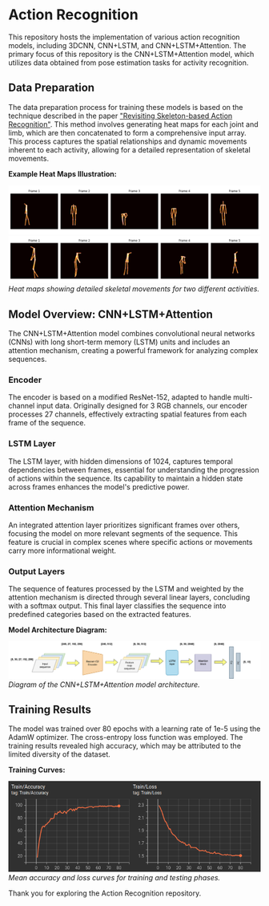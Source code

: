 # Action Recognition

This repository hosts the implementation of various action recognition models, including 3DCNN, CNN+LSTM, and CNN+LSTM+Attention. The primary focus of this repository is the CNN+LSTM+Attention model, which utilizes data obtained from pose estimation tasks for activity recognition.

## Data Preparation

The data preparation process for training these models is based on the technique described in the paper ["Revisiting Skeleton-based Action Recognition"](https://arxiv.org/abs/2104.13586). This method involves generating heat maps for each joint and limb, which are then concatenated to form a comprehensive input array. This process captures the spatial relationships and dynamic movements inherent to each activity, allowing for a detailed representation of skeletal movements.

**Example Heat Maps Illustration:**
<!-- Placeholder for heat map image -->
![Heat Maps for Pick Up Activity](pickup_sequence.png)
![Heat Maps for Moving Chair Activity](moving_stuff.png)
*Heat maps showing detailed skeletal movements for two different activities.*

## Model Overview: CNN+LSTM+Attention

The CNN+LSTM+Attention model combines convolutional neural networks (CNNs) with long short-term memory (LSTM) units and includes an attention mechanism, creating a powerful framework for analyzing complex sequences.

### Encoder

The encoder is based on a modified ResNet-152, adapted to handle multi-channel input data. Originally designed for 3 RGB channels, our encoder processes 27 channels, effectively extracting spatial features from each frame of the sequence.

### LSTM Layer

The LSTM layer, with hidden dimensions of 1024, captures temporal dependencies between frames, essential for understanding the progression of actions within the sequence. Its capability to maintain a hidden state across frames enhances the model's predictive power.

### Attention Mechanism

An integrated attention layer prioritizes significant frames over others, focusing the model on more relevant segments of the sequence. This feature is crucial in complex scenes where specific actions or movements carry more informational weight.

### Output Layers

The sequence of features processed by the LSTM and weighted by the attention mechanism is directed through several linear layers, concluding with a softmax output. This final layer classifies the sequence into predefined categories based on the extracted features.

**Model Architecture Diagram:**
<!-- Placeholder for model architecture diagram -->
![Model Architecture](model_arch.png)
*Diagram of the CNN+LSTM+Attention model architecture.*

## Training Results

The model was trained over 80 epochs with a learning rate of 1e-5 using the AdamW optimizer. The cross-entropy loss function was employed. The training results revealed high accuracy, which may be attributed to the limited diversity of the dataset.

**Training Curves:**
<!-- Placeholder for training and testing curves -->
![Training and Testing Curves](train.png)
*Mean accuracy and loss curves for training and testing phases.*


Thank you for exploring the Action Recognition repository. 


